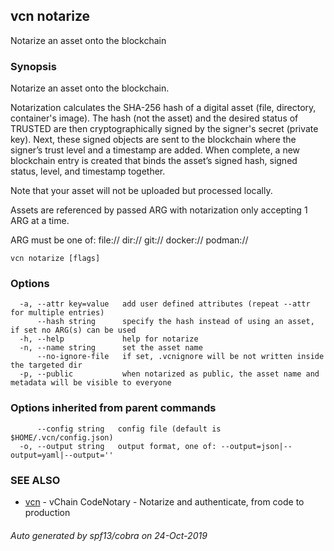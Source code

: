 ## vcn notarize

Notarize an asset onto the blockchain

### Synopsis


Notarize an asset onto the blockchain.

Notarization calculates the SHA-256 hash of a digital asset 
(file, directory, container's image). 
The hash (not the asset) and the desired status of TRUSTED are then 
cryptographically signed by the signer's secret (private key). 
Next, these signed objects are sent to the blockchain where the signer’s
trust level and a timestamp are added. 
When complete, a new blockchain entry is created that binds the asset’s
signed hash, signed status, level, and timestamp together. 

Note that your asset will not be uploaded but processed locally.

Assets are referenced by passed ARG with notarization only accepting 
1 ARG at a time.

ARG must be one of:
  <file>
  file://<file>
  dir://<directory>
  git://<repository>
  docker://<image>
  podman://<image>


```
vcn notarize [flags]
```

### Options

```
  -a, --attr key=value   add user defined attributes (repeat --attr for multiple entries)
      --hash string      specify the hash instead of using an asset, if set no ARG(s) can be used
  -h, --help             help for notarize
  -n, --name string      set the asset name
      --no-ignore-file   if set, .vcnignore will be not written inside the targeted dir
  -p, --public           when notarized as public, the asset name and metadata will be visible to everyone
```

### Options inherited from parent commands

```
      --config string   config file (default is $HOME/.vcn/config.json)
  -o, --output string   output format, one of: --output=json|--output=yaml|--output=''
```

### SEE ALSO

* [vcn](vcn.md)	 - vChain CodeNotary - Notarize and authenticate, from code to production

###### Auto generated by spf13/cobra on 24-Oct-2019
